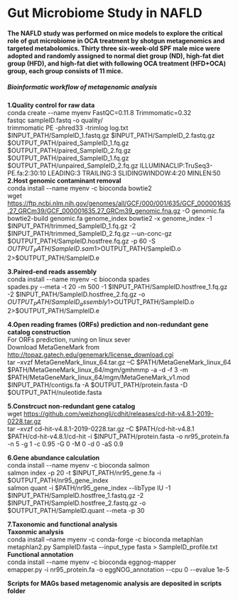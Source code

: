 # Gut Microbiome Study in NAFLD
#### The NAFLD study was performed on mice models to explore the critical role of gut microbiome in OCA treatment by shotgun metagenomics and targeted metabolomics. Thirty three six-week-old SPF male mice were adopted and randomly assigned to normal diet group (ND), high-fat diet group (HFD), and high-fat diet with following OCA treatment (HFD+OCA) group, each group consists of 11 mice. 
##### Bioinformatic workflow of metagenomic analysis
**1.Quality control for raw data**  
    conda create --name myenv FastQC=0.11.8 Trimmomatic=0.32  
    fastqc sampleID.fastq -o quality/  
    trimmomatic PE -phred33 -trimlog log.txt $INPUT_PATH/SampleID_1.fastq.gz $INPUT_PATH/SampleID_2.fastq.gz $OUTPUT_PATH/paired_SampleID_1.fq.gz $OUTPUT_PATH/paired_SampleID_2.fq.gz $OUTPUT_PATH/paired_SampleID_1.fq.gz $OUTPUT_PATH/unpaired_SampleID_2.fq.gz ILLUMINACLIP:TruSeq3-PE.fa:2:30:10 LEADING:3 TRAILING:3 SLIDINGWINDOW:4:20 MINLEN:50  
**2.Host genomic contaminant removal**  
    conda install --name myenv -c bioconda bowtie2  
    wget https://ftp.ncbi.nlm.nih.gov/genomes/all/GCF/000/001/635/GCF_000001635.27_GRCm39/GCF_000001635.27_GRCm39_genomic.fna.gz -O genomic.fa  
    bowtie2-build genomic.fa genome_index bowtie2 -x genome_index -1 $INPUT_PATH/trimmed_SampleID_1.fq.gz -2 $INPUT_PATH/trimmed_SampleID_2.fq.gz --un-conc-gz $OUTPUT_PATH/SampleID.hostfree.fq.gz -p 60 -S $OUTPUT_PATH/SampleID.sam 1>$OUTPUT_PATH/SampleID.o 2>$OUTPUT_PATH/SampleID.e  

**3.Paired-end reads assembly**  
    conda install --name myenv -c bioconda spades  
    spades.py --meta -t 20 -m 500 -1 $INPUT_PATH/SampleID.hostfree_1.fq.gz -2 $INPUT_PATH/SampleID.hostfree_2.fq.gz -o $OUTPUT_PATH/SampleID_assembly 1>$OUTPUT_PATH/SampleID.o 2>$OUTPUT_PATH/SampleID.e  

**4.Open reading frames (ORFs) prediction and non-redundant gene catalog construction**  
    For ORFs prediction, runing on linux sever  
    Download MetaGeneMark from http://topaz.gatech.edu/genemark/license_download.cgi  
    tar –xvzf MetaGeneMark_linux_64.tar.gz –C $PATH/MetaGeneMark_linux_64  
    $PATH/MetaGeneMark_linux_64/mgm/gmhmmp -a -d -f 3 -m $PATH/MetaGeneMark_linux_64/mgm/MetaGeneMark_v1.mod $INPUT_PATH/contigs.fa -A $OUTPUT_PATH/protein.fasta -D $OUTPUT_PATH/nuleotide.fasta  

**5.Constrcuct non-redundant gene catalog**  
    wget https://github.com/weizhongli/cdhit/releases/cd-hit-v4.8.1-2019-0228.tar.gz  
    tar –xvzf cd-hit-v4.8.1-2019-0228.tar.gz –C $PATH/cd-hit-v4.8.1  
    $PATH/cd-hit-v4.8.1/cd-hit -i $INPUT_PATH/protein.fasta -o nr95_protein.fa -n 5 -g 1 -c 0.95 -G 0 -M 0 -d 0 -aS 0.9  
    
**6.Gene abundance calculation**  
    conda install --name myenv -c bioconda salmon  
    salmon index -p 20 -t $INPUT_PATH/nr95_gene.fa -i $OUTPUT_PATH/nr95_gene_index  
    salmon quant -i $PATH/nr95_gene_index --libType IU -1 $INPUT_PATH/SampleID.hostfree_1.fastq.gz -2 $INPUT_PATH/SampleID.hostfree_2.fastq.gz -o $OUTPUT_PATH/SampleID.quant --meta -p 30  
    
**7.Taxonomic and functional analysis**  
    **Taxonmic analysis**  
    conda install –name myenv -c conda-forge -c bioconda metaphlan  
    metaphlan2.py SampleID.fasta --input_type fasta > SampleID_profile.txt  
    **Functional annotation**  
    conda install --name myenv -c bioconda eggnog-mapper  
    emapper.py -i nr95_protein.fa -o eggNOG_annotation --cpu 0 --evalue 1e-5

**Scripts for MAGs based metagenomic analysis are deposited in scripts folder**
